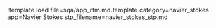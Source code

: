 !template load file=sqa/app_rtm.md.template category=navier_stokes app=Navier Stokes stp_filename=navier_stokes_stp.md
